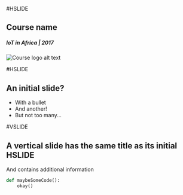#HSLIDE
## Course name
##### IoT in Africa | 2017
![Course logo alt text](assets/img/course-logo.png)

#HSLIDE
## An initial slide?
* With a bullet
* And another!
* But not too many...

#VSLIDE
## A vertical slide has the same title as its initial HSLIDE
And contains additional information
```python
def maybeSomeCode():
    okay()
```